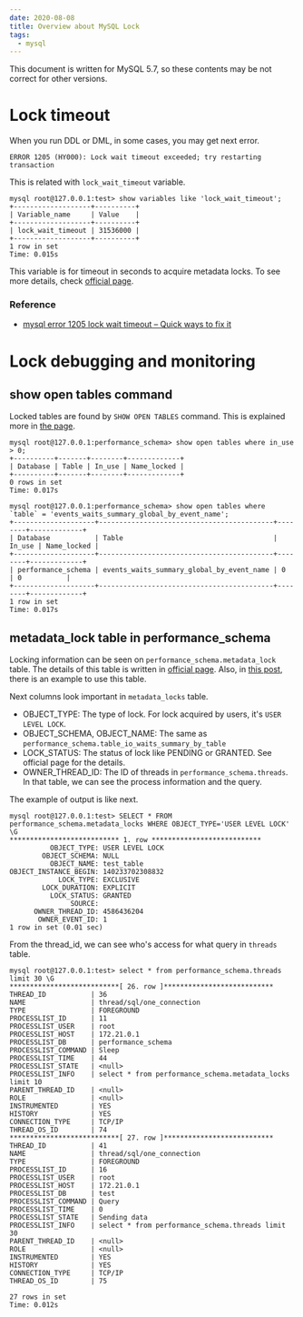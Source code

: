 ```yaml
---
date: 2020-08-08
title: Overview about MySQL Lock
tags:
  - mysql
---
```


This document is written for MySQL 5.7, so these contents may be not correct for other versions.

Lock timeout
===

When you run DDL or DML, in some cases, you may get next error.
```
ERROR 1205 (HY000): Lock wait timeout exceeded; try restarting transaction
```

This is related with `lock_wait_timeout` variable.
```
mysql root@127.0.0.1:test> show variables like 'lock_wait_timeout';
+-------------------+----------+
| Variable_name     | Value    |
+-------------------+----------+
| lock_wait_timeout | 31536000 |
+-------------------+----------+
1 row in set
Time: 0.015s
```

This variable is for timeout in seconds to acquire metadata locks.
To see more details, check [official page](https://dev.mysql.com/doc/refman/5.7/en/server-system-variables.html#sysvar_lock_wait_timeout).

### Reference
* [mysql error 1205 lock wait timeout – Quick ways to fix it](https://bobcares.com/blog/mysql-error-1205-lock-wait-timeout/)


Lock debugging and monitoring
===

show open tables command
---
Locked tables are found by `SHOW OPEN TABLES` command.
This is explained more in [the page](https://oracle-base.com/articles/mysql/mysql-identify-locked-tables).


```
mysql root@127.0.0.1:performance_schema> show open tables where in_use > 0;
+----------+-------+--------+-------------+
| Database | Table | In_use | Name_locked |
+----------+-------+--------+-------------+
0 rows in set
Time: 0.017s

mysql root@127.0.0.1:performance_schema> show open tables where `table` = 'events_waits_summary_global_by_event_name';
+--------------------+-------------------------------------------+--------+-------------+
| Database           | Table                                     | In_use | Name_locked |
+--------------------+-------------------------------------------+--------+-------------+
| performance_schema | events_waits_summary_global_by_event_name | 0      | 0           |
+--------------------+-------------------------------------------+--------+-------------+
1 row in set
Time: 0.017s
```


metadata_lock table in performance_schema
---

Locking information can be seen on `performance_schema.metadata_lock` table.
The details of this table is written in [official page](https://dev.mysql.com/doc/refman/5.7/en/performance-schema-metadata-locks-table.html).
Also, in [this post](https://www.nivas.hr/blog/2017/08/04/mysql-get_lock-problem-debug-help-mysql-performance_schema/), there is an example to use this table.

Next columns look important in `metadata_locks` table.
- OBJECT_TYPE: The type of lock. For lock acquired by users, it's `USER LEVEL LOCK`.
- OBJECT_SCHEMA, OBJECT_NAME: The same as `performance_schema.table_io_waits_summary_by_table`
- LOCK_STATUS: The status of lock like PENDING or GRANTED. See official page for the details.
- OWNER_THREAD_ID: The ID of threads in `performance_schema.threads`. In that table, we can see the process information and the query.

The example of output is like next.
```
mysql root@127.0.0.1:test> SELECT * FROM performance_schema.metadata_locks WHERE OBJECT_TYPE='USER LEVEL LOCK' \G
*************************** 1. row ***************************
          OBJECT_TYPE: USER LEVEL LOCK
        OBJECT_SCHEMA: NULL
          OBJECT_NAME: test_table
OBJECT_INSTANCE_BEGIN: 140233702308832
            LOCK_TYPE: EXCLUSIVE
        LOCK_DURATION: EXPLICIT
          LOCK_STATUS: GRANTED
               SOURCE:
      OWNER_THREAD_ID: 4586436204
       OWNER_EVENT_ID: 1
1 row in set (0.01 sec)
```

From the thread_id, we can see who's access for what query in `threads` table.

```
mysql root@127.0.0.1:test> select * from performance_schema.threads limit 30 \G
***************************[ 26. row ]***************************
THREAD_ID           | 36
NAME                | thread/sql/one_connection
TYPE                | FOREGROUND
PROCESSLIST_ID      | 11
PROCESSLIST_USER    | root
PROCESSLIST_HOST    | 172.21.0.1
PROCESSLIST_DB      | performance_schema
PROCESSLIST_COMMAND | Sleep
PROCESSLIST_TIME    | 44
PROCESSLIST_STATE   | <null>
PROCESSLIST_INFO    | select * from performance_schema.metadata_locks limit 10
PARENT_THREAD_ID    | <null>
ROLE                | <null>
INSTRUMENTED        | YES
HISTORY             | YES
CONNECTION_TYPE     | TCP/IP
THREAD_OS_ID        | 74
***************************[ 27. row ]***************************
THREAD_ID           | 41
NAME                | thread/sql/one_connection
TYPE                | FOREGROUND
PROCESSLIST_ID      | 16
PROCESSLIST_USER    | root
PROCESSLIST_HOST    | 172.21.0.1
PROCESSLIST_DB      | test
PROCESSLIST_COMMAND | Query
PROCESSLIST_TIME    | 0
PROCESSLIST_STATE   | Sending data
PROCESSLIST_INFO    | select * from performance_schema.threads limit 30
PARENT_THREAD_ID    | <null>
ROLE                | <null>
INSTRUMENTED        | YES
HISTORY             | YES
CONNECTION_TYPE     | TCP/IP
THREAD_OS_ID        | 75

27 rows in set
Time: 0.012s
```
